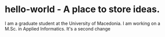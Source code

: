 # hello-world - A place to store ideas. 
I am a graduate student at the University of Macedonia.
I am working on a M.Sc. in Applied Informatics.
It's a second change
